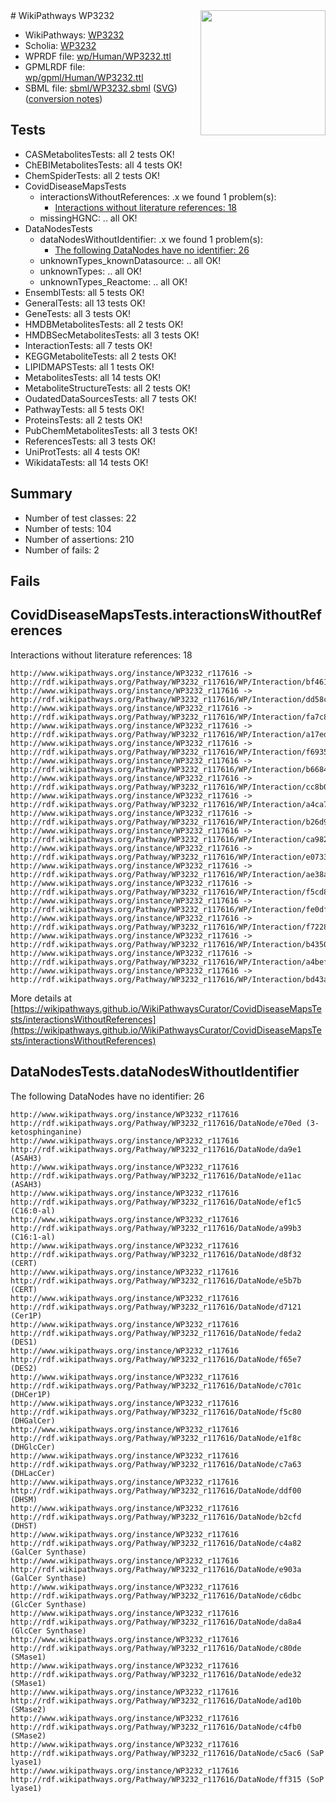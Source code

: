 <img style="float: right; width: 200px" src="../logo.png" />
# WikiPathways WP3232

* WikiPathways: [WP3232](https://identifiers.org/wikipathways:WP3232)
* Scholia: [WP3232](https://scholia.toolforge.org/wikipathways/WP3232)
* WPRDF file: [wp/Human/WP3232.ttl](../wp/Human/WP3232.ttl)
* GPMLRDF file: [wp/gpml/Human/WP3232.ttl](../wp/gpml/Human/WP3232.ttl)
* SBML file: [sbml/WP3232.sbml](../sbml/WP3232.sbml) ([SVG](../sbml/WP3232.svg)) ([conversion notes](../sbml/WP3232.txt))

## Tests
* CASMetabolitesTests: all 2 tests OK!
* ChEBIMetabolitesTests: all 4 tests OK!
* ChemSpiderTests: all 2 tests OK!
* CovidDiseaseMapsTests
    * interactionsWithoutReferences: .x we found 1 problem(s):
        * [Interactions without literature references: 18](#9701cce9)
    * missingHGNC: .. all OK!
* DataNodesTests
    * dataNodesWithoutIdentifier: .x we found 1 problem(s):
        * [The following DataNodes have no identifier: 26](#8792c4b5)
    * unknownTypes_knownDatasource: .. all OK!
    * unknownTypes: .. all OK!
    * unknownTypes_Reactome: .. all OK!
* EnsemblTests: all 5 tests OK!
* GeneralTests: all 13 tests OK!
* GeneTests: all 3 tests OK!
* HMDBMetabolitesTests: all 2 tests OK!
* HMDBSecMetabolitesTests: all 3 tests OK!
* InteractionTests: all 7 tests OK!
* KEGGMetaboliteTests: all 2 tests OK!
* LIPIDMAPSTests: all 1 tests OK!
* MetabolitesTests: all 14 tests OK!
* MetaboliteStructureTests: all 2 tests OK!
* OudatedDataSourcesTests: all 7 tests OK!
* PathwayTests: all 5 tests OK!
* ProteinsTests: all 2 tests OK!
* PubChemMetabolitesTests: all 3 tests OK!
* ReferencesTests: all 3 tests OK!
* UniProtTests: all 4 tests OK!
* WikidataTests: all 14 tests OK!


## Summary

* Number of test classes: 22
* Number of tests: 104
* Number of assertions: 210
* Number of fails: 2

## Fails

<a name="9701cce9" />

## CovidDiseaseMapsTests.interactionsWithoutReferences

Interactions without literature references: 18
```
http://www.wikipathways.org/instance/WP3232_r117616 -> http://rdf.wikipathways.org/Pathway/WP3232_r117616/WP/Interaction/bf461
http://www.wikipathways.org/instance/WP3232_r117616 -> http://rdf.wikipathways.org/Pathway/WP3232_r117616/WP/Interaction/dd58c
http://www.wikipathways.org/instance/WP3232_r117616 -> http://rdf.wikipathways.org/Pathway/WP3232_r117616/WP/Interaction/fa7c8
http://www.wikipathways.org/instance/WP3232_r117616 -> http://rdf.wikipathways.org/Pathway/WP3232_r117616/WP/Interaction/a17ed
http://www.wikipathways.org/instance/WP3232_r117616 -> http://rdf.wikipathways.org/Pathway/WP3232_r117616/WP/Interaction/f6935
http://www.wikipathways.org/instance/WP3232_r117616 -> http://rdf.wikipathways.org/Pathway/WP3232_r117616/WP/Interaction/b6684
http://www.wikipathways.org/instance/WP3232_r117616 -> http://rdf.wikipathways.org/Pathway/WP3232_r117616/WP/Interaction/cc8b0
http://www.wikipathways.org/instance/WP3232_r117616 -> http://rdf.wikipathways.org/Pathway/WP3232_r117616/WP/Interaction/a4ca7
http://www.wikipathways.org/instance/WP3232_r117616 -> http://rdf.wikipathways.org/Pathway/WP3232_r117616/WP/Interaction/b26d9
http://www.wikipathways.org/instance/WP3232_r117616 -> http://rdf.wikipathways.org/Pathway/WP3232_r117616/WP/Interaction/ca982
http://www.wikipathways.org/instance/WP3232_r117616 -> http://rdf.wikipathways.org/Pathway/WP3232_r117616/WP/Interaction/e0733
http://www.wikipathways.org/instance/WP3232_r117616 -> http://rdf.wikipathways.org/Pathway/WP3232_r117616/WP/Interaction/ae38a
http://www.wikipathways.org/instance/WP3232_r117616 -> http://rdf.wikipathways.org/Pathway/WP3232_r117616/WP/Interaction/f5cd8
http://www.wikipathways.org/instance/WP3232_r117616 -> http://rdf.wikipathways.org/Pathway/WP3232_r117616/WP/Interaction/fe0df
http://www.wikipathways.org/instance/WP3232_r117616 -> http://rdf.wikipathways.org/Pathway/WP3232_r117616/WP/Interaction/f7228
http://www.wikipathways.org/instance/WP3232_r117616 -> http://rdf.wikipathways.org/Pathway/WP3232_r117616/WP/Interaction/b4350
http://www.wikipathways.org/instance/WP3232_r117616 -> http://rdf.wikipathways.org/Pathway/WP3232_r117616/WP/Interaction/a4bef
http://www.wikipathways.org/instance/WP3232_r117616 -> http://rdf.wikipathways.org/Pathway/WP3232_r117616/WP/Interaction/bd43a
```

More details at [https://wikipathways.github.io/WikiPathwaysCurator/CovidDiseaseMapsTests/interactionsWithoutReferences](https://wikipathways.github.io/WikiPathwaysCurator/CovidDiseaseMapsTests/interactionsWithoutReferences)

<a name="8792c4b5" />

## DataNodesTests.dataNodesWithoutIdentifier

The following DataNodes have no identifier: 26
```
http://www.wikipathways.org/instance/WP3232_r117616 http://rdf.wikipathways.org/Pathway/WP3232_r117616/DataNode/e70ed (3-ketosphinganine)
http://www.wikipathways.org/instance/WP3232_r117616 http://rdf.wikipathways.org/Pathway/WP3232_r117616/DataNode/da9e1 (ASAH3)
http://www.wikipathways.org/instance/WP3232_r117616 http://rdf.wikipathways.org/Pathway/WP3232_r117616/DataNode/e11ac (ASAH3)
http://www.wikipathways.org/instance/WP3232_r117616 http://rdf.wikipathways.org/Pathway/WP3232_r117616/DataNode/ef1c5 (C16:0-al)
http://www.wikipathways.org/instance/WP3232_r117616 http://rdf.wikipathways.org/Pathway/WP3232_r117616/DataNode/a99b3 (C16:1-al)
http://www.wikipathways.org/instance/WP3232_r117616 http://rdf.wikipathways.org/Pathway/WP3232_r117616/DataNode/d8f32 (CERT)
http://www.wikipathways.org/instance/WP3232_r117616 http://rdf.wikipathways.org/Pathway/WP3232_r117616/DataNode/e5b7b (CERT)
http://www.wikipathways.org/instance/WP3232_r117616 http://rdf.wikipathways.org/Pathway/WP3232_r117616/DataNode/d7121 (Cer1P)
http://www.wikipathways.org/instance/WP3232_r117616 http://rdf.wikipathways.org/Pathway/WP3232_r117616/DataNode/feda2 (DES1)
http://www.wikipathways.org/instance/WP3232_r117616 http://rdf.wikipathways.org/Pathway/WP3232_r117616/DataNode/f65e7 (DES2)
http://www.wikipathways.org/instance/WP3232_r117616 http://rdf.wikipathways.org/Pathway/WP3232_r117616/DataNode/c701c (DHCer1P)
http://www.wikipathways.org/instance/WP3232_r117616 http://rdf.wikipathways.org/Pathway/WP3232_r117616/DataNode/f5c80 (DHGalCer)
http://www.wikipathways.org/instance/WP3232_r117616 http://rdf.wikipathways.org/Pathway/WP3232_r117616/DataNode/e1f8c (DHGlcCer)
http://www.wikipathways.org/instance/WP3232_r117616 http://rdf.wikipathways.org/Pathway/WP3232_r117616/DataNode/c7a63 (DHLacCer)
http://www.wikipathways.org/instance/WP3232_r117616 http://rdf.wikipathways.org/Pathway/WP3232_r117616/DataNode/ddf00 (DHSM)
http://www.wikipathways.org/instance/WP3232_r117616 http://rdf.wikipathways.org/Pathway/WP3232_r117616/DataNode/b2cfd (DHST)
http://www.wikipathways.org/instance/WP3232_r117616 http://rdf.wikipathways.org/Pathway/WP3232_r117616/DataNode/c4a82 (GalCer Synthase)
http://www.wikipathways.org/instance/WP3232_r117616 http://rdf.wikipathways.org/Pathway/WP3232_r117616/DataNode/e903a (GalCer Synthase)
http://www.wikipathways.org/instance/WP3232_r117616 http://rdf.wikipathways.org/Pathway/WP3232_r117616/DataNode/c6dbc (GlcCer Synthase)
http://www.wikipathways.org/instance/WP3232_r117616 http://rdf.wikipathways.org/Pathway/WP3232_r117616/DataNode/da8a4 (GlcCer Synthase)
http://www.wikipathways.org/instance/WP3232_r117616 http://rdf.wikipathways.org/Pathway/WP3232_r117616/DataNode/c80de (SMase1)
http://www.wikipathways.org/instance/WP3232_r117616 http://rdf.wikipathways.org/Pathway/WP3232_r117616/DataNode/ede32 (SMase1)
http://www.wikipathways.org/instance/WP3232_r117616 http://rdf.wikipathways.org/Pathway/WP3232_r117616/DataNode/ad10b (SMase2)
http://www.wikipathways.org/instance/WP3232_r117616 http://rdf.wikipathways.org/Pathway/WP3232_r117616/DataNode/c4fb0 (SMase2)
http://www.wikipathways.org/instance/WP3232_r117616 http://rdf.wikipathways.org/Pathway/WP3232_r117616/DataNode/c5ac6 (SaP lyase1)
http://www.wikipathways.org/instance/WP3232_r117616 http://rdf.wikipathways.org/Pathway/WP3232_r117616/DataNode/ff315 (SoP lyase1)
```

